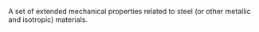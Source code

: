 A set of extended mechanical properties related to steel (or other metallic and isotropic) materials.